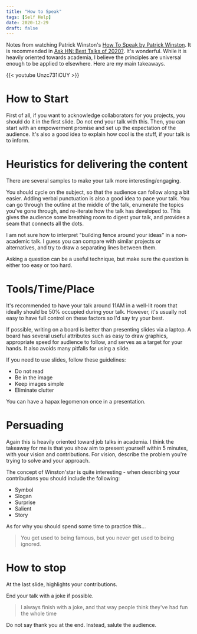 ```yaml
---
title: "How to Speak"
tags: [Self Help]
date: 2020-12-29
draft: false
---
```


Notes from watching Patrick Winston's [How To Speak by Patrick Winston](https://www.youtube.com/watch?v=Unzc731iCUY).
It is recommended in [Ask HN: Best Talks of 2020?](https://news.ycombinator.com/item?id=25537230).
It's wonderful. While it is heavily oriented towards academia, I believe the principles are universal enough to be applied to elsewhere. Here are my main takeaways.

<!--more-->

{{< youtube Unzc731iCUY >}}

# How to Start

First of all, if you want to acknowledge collaborators for you projects, you should do it in the first slide. Do not end your talk with this.
Then, you can start with an empowerment promise and set up the expectation of the audience.
It's also a good idea to explain how cool is the stuff, if your talk is to inform.

# Heuristics for delivering the content

There are several samples to make your talk more interesting/engaging.

You should cycle on the subject, so that the audience can follow along a bit easier.
Adding verbal punctuation is also a good idea to pace your talk. You can go through the outline at the middle of the talk, enumerate the topics you've gone through, and re-iterate how the talk has developed to. This gives the audience some breathing room to digest your talk, and provides a seam that connects all the dots.

I am not sure how to interpret "building fence around your ideas" in a non-academic talk.
I guess you can compare with similar projects or alternatives, and try to draw a separating lines between them.

Asking a question can be a useful technique, but make sure the question is either too easy or too hard.

# Tools/Time/Place

It's recommended to have your talk around 11AM in a well-lit room that ideally should be 50% occupied during your talk.
However, it's usually not easy to have full control on these factors so I'd say try your best.

If possible, writing on a board is better than presenting slides via a laptop.
A board has several useful attributes such as easy to draw graphics, appropriate speed for audience to follow, and serves as a target for your hands.
It also avoids many pitfalls for using a slide.

If you need to use slides, follow these guidelines:
- Do not read
- Be in the image
- Keep images simple
- Eliminate clutter

You can have a hapax legomenon once in a presentation.

# Persuading

Again this is heavily oriented toward job talks in academia.
I think the takeaway for me is that you show aim to present yourself within 5 minutes, with your vision and contributions.
For vision, describe the problem you're trying to solve and your approach.

The concept of Winston'star is quite interesting - when describing your contributions you should include the following:
- Symbol
- Slogan
- Surprise
- Salient
- Story

As for why you should spend some time to practice this...

> You get used to being famous, but you never get used to being ignored.

# How to stop

At the last slide, highlights your contributions.

End your talk with a joke if possible.

> I always finish with a joke, and that way people think they've had fun the whole time

Do not say thank you at the end. Instead, salute the audience.

